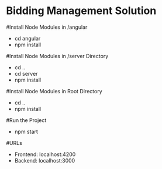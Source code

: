# Bidding Management Solution

#Install Node Modules in /angular
- cd angular
- npm install

#Install Node Modules in /server Directory
- cd ..
- cd server
- npm install

#Install Node Modules in Root Directory
- cd ..
- npm install

#Run the Project
- npm start

#URLs
- Frontend: localhost:4200
- Backend: localhost:3000

  
